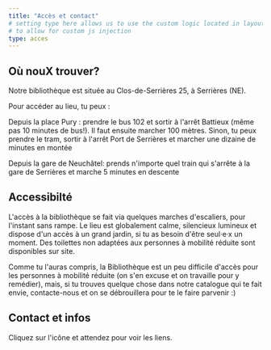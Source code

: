 ```yaml
---
title: "Accès et contact"
# setting type here allows us to use the custom logic located in layouts/acces/single.html
# to allow for custom js injection
type: acces
---
```


## Où nouX trouver?

Notre bibliothèque est située au Clos-de-Serrières 25, à Serrières (NE). 

Pour accéder au lieu, tu peux :

Depuis la place Pury : prendre le bus 102 et sortir à l'arrêt Battieux (même pas 10 minutes de bus!). Il faut ensuite marcher 100 mètres. Sinon, tu peux prendre le tram, sortir à l'arrêt Port de Serrières et marcher une dizaine de minutes en montée

Depuis la gare de Neuchâtel:  prends n'importe quel train qui s'arrête à la gare de Serrières et marche 5 minutes en descente


## Accessibilté
L'accès à la bibliothèque se fait via quelques marches d'escaliers, pour l'instant sans rampe. Le lieu est globalement calme, silencieux lumineux et dispose d'un accès à un grand jardin, si tu as besoin d'être seul·e·x un moment. Des toilettes non adaptées aux personnes à mobilité réduite sont disponibles sur site.

Comme tu l'auras compris, la Bibliothèque est un peu difficile d'accès pour les personnes à mobilité réduite (on s'en excuse et on travaille pour y remédier), mais, si tu trouves quelque chose dans notre catalogue qui te fait envie, contacte-nous et on se débrouillera pour te le faire parvenir :)

## Contact et infos

Cliquez sur l'icône et attendez pour voir les liens.
<!-- Ici seront ajouté automatiquement les liens de contact. -->
